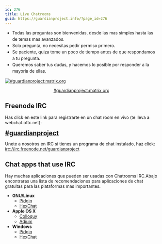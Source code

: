 ```yaml
---
id: 276
title: Live Chatrooms
guid: https://guardianproject.info/?page_id=276
---
```


<ul style="line-height:150%">
  <li>
    Todas las preguntas son bienvenidas, desde las mas simples hasta las de temas mas avanzados.
  </li>
  <li>
    Solo pregunta, no necesitas pedir permiso primero.
  </li>
  <li>
    Se paciente, quiza tome un poco de tiempo antes de que respondamos a tu pregunta.
  </li>
  <li>
    Queremos saber tus dudas, y hacemos lo posible por responder a la mayoria de ellas.
  </li>
</ul>

[![#guardianproject:matrix.org](/wp-content/uploads/2010/05/chat.jpg)](https://matrix.to/#/%23guardianproject%3amatrix.org)
<br/>
<center><a href="https://matrix.to/#/%23guardianproject%3amatrix.org">#guardianproject:matrix.org</a></center>

## Freenode IRC

Has click en este link para registrarte en un chat room en vivo (te lleva a webchat.oftc.net): 

<a href="https://webchat.freenode.net/?randomnick=1&#038;channels=%23guardianproject&#038;uio=MT1mYWxzZSYyPXRydWUmND10cnVlJjk9dHJ1ZSYxMD10cnVlJjEyPXRydWU84" title="Freenode IRC Webchat" target="_blank"><strong style="font-size: 150%;">#guardianproject</strong></a>

Unete a nosotros en IRC si tienes un programa de chat instalado, haz click:<br/> <a href="irc://irc.freenode.net/guardianproject" title="Guardian Project on IRC Freenode">irc://irc.freenode.net/guardianproject</a>


## Chat apps that use IRC

Hay muchas aplicaciones que pueden ser usadas con Chatrooms IRC.Abajo encontraras una lista de recomendaciones para aplicaciones de chat gratuitas para las plataformas mas importantes. 
  * **GNU/Linux** 
      * <a href="https://pidgin.im/" target="_blank">Pidgin</a>
      * <a href="https://hexchat.github.io/" target="_blank">HexChat</a>
  * **Apple OS X** 
      * <a href="http://colloquy.info/" target="_blank">Colloquy</a>
      * <a href="https://adium.im/" target="_blank">Adium</a>
  * **Windows** 
      * <a href="https://pidgin.im/" target="_blank">Pidgin</a>
      * <a href="https://hexchat.github.io/" target="_blank">HexChat</a>
